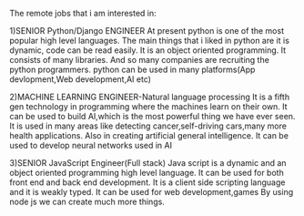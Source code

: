 The remote jobs that i am interested in:

1)SENIOR Python/Django ENGINEER
     At present python is one of the most popular high level languages.
     The main things that i liked in python are it is dynamic, code can be read easily.
     It is an object oriented programming.
     It consists of many libraries.
     And so many companies are recruiting the python programmers.
     python can be used in many platforms(App devlopment,Web development,AI  etc)
     
     
     
2)MACHINE LEARNING ENGINEER-Natural language processing
     It is a fifth gen technology in programming where the machines learn on their own.
     It can be used to build AI,which is the most powerful thing we have ever seen.
     It is used in many areas like detecting cancer,self-driving cars,many more health applications.
     Also in creating artificial general intelligence.
     It can be used to develop neural networks used in AI
     
     
     
3)SENIOR JavaScript Engineer(Full stack)
     Java script is a dynamic and an object oriented programming high level language.
     It can be used for both front end and back end development.
     It is a client side scripting language and it is weakly typed.
     It can be used for web development,games
     By using node js we can create much more things.
     
     
     
